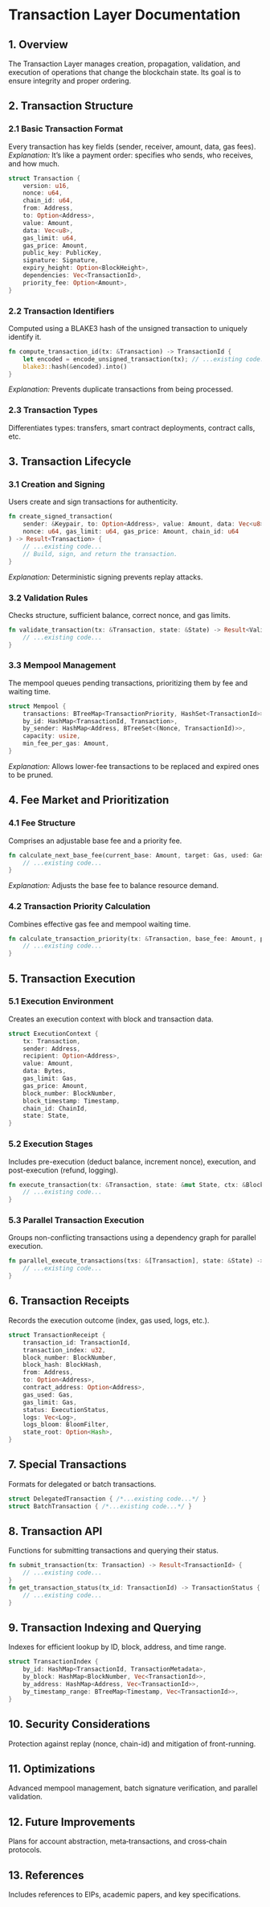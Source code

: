 # Transaction Layer Documentation

## 1. Overview
The Transaction Layer manages creation, propagation, validation, and execution of operations that change the blockchain state. Its goal is to ensure integrity and proper ordering.

## 2. Transaction Structure

### 2.1 Basic Transaction Format
Every transaction has key fields (sender, receiver, amount, data, gas fees).  
*Explanation:* It’s like a payment order: specifies who sends, who receives, and how much.
```rust
struct Transaction {
    version: u16,
    nonce: u64,
    chain_id: u64,
    from: Address,
    to: Option<Address>,
    value: Amount,
    data: Vec<u8>,
    gas_limit: u64,
    gas_price: Amount,
    public_key: PublicKey,
    signature: Signature,
    expiry_height: Option<BlockHeight>,
    dependencies: Vec<TransactionId>,
    priority_fee: Option<Amount>,
}
```

### 2.2 Transaction Identifiers
Computed using a BLAKE3 hash of the unsigned transaction to uniquely identify it.
```rust
fn compute_transaction_id(tx: &Transaction) -> TransactionId {
    let encoded = encode_unsigned_transaction(tx); // ...existing code...
    blake3::hash(&encoded).into()
}
```
*Explanation:* Prevents duplicate transactions from being processed.

### 2.3 Transaction Types
Differentiates types: transfers, smart contract deployments, contract calls, etc.

## 3. Transaction Lifecycle

### 3.1 Creation and Signing
Users create and sign transactions for authenticity.
```rust
fn create_signed_transaction(
    sender: &Keypair, to: Option<Address>, value: Amount, data: Vec<u8>,
    nonce: u64, gas_limit: u64, gas_price: Amount, chain_id: u64
) -> Result<Transaction> {
    // ...existing code...
    // Build, sign, and return the transaction.
}
```
*Explanation:* Deterministic signing prevents replay attacks.

### 3.2 Validation Rules
Checks structure, sufficient balance, correct nonce, and gas limits.
```rust
fn validate_transaction(tx: &Transaction, state: &State) -> Result<ValidationOutcome> {
    // ...existing code...
}
```

### 3.3 Mempool Management
The mempool queues pending transactions, prioritizing them by fee and waiting time.
```rust
struct Mempool {
    transactions: BTreeMap<TransactionPriority, HashSet<TransactionId>>,
    by_id: HashMap<TransactionId, Transaction>,
    by_sender: HashMap<Address, BTreeSet<(Nonce, TransactionId)>>,
    capacity: usize,
    min_fee_per_gas: Amount,
}
```
*Explanation:* Allows lower-fee transactions to be replaced and expired ones to be pruned.

## 4. Fee Market and Prioritization

### 4.1 Fee Structure
Comprises an adjustable base fee and a priority fee.
```rust
fn calculate_next_base_fee(current_base: Amount, target: Gas, used: Gas) -> Amount {
    // ...existing code...
}
```
*Explanation:* Adjusts the base fee to balance resource demand.

### 4.2 Transaction Priority Calculation
Combines effective gas fee and mempool waiting time.
```rust
fn calculate_transaction_priority(tx: &Transaction, base_fee: Amount, pool_time: Duration) -> TransactionPriority {
    // ...existing code...
}
```

## 5. Transaction Execution

### 5.1 Execution Environment
Creates an execution context with block and transaction data.
```rust
struct ExecutionContext {
    tx: Transaction,
    sender: Address,
    recipient: Option<Address>,
    value: Amount,
    data: Bytes,
    gas_limit: Gas,
    gas_price: Amount,
    block_number: BlockNumber,
    block_timestamp: Timestamp,
    chain_id: ChainId,
    state: State,
}
```

### 5.2 Execution Stages
Includes pre-execution (deduct balance, increment nonce), execution, and post-execution (refund, logging).
```rust
fn execute_transaction(tx: &Transaction, state: &mut State, ctx: &BlockContext) -> ExecutionResult {
    // ...existing code...
}
```

### 5.3 Parallel Transaction Execution
Groups non-conflicting transactions using a dependency graph for parallel execution.
```rust
fn parallel_execute_transactions(txs: &[Transaction], state: &State) -> Vec<ExecutionResult> {
    // ...existing code...
}
```

## 6. Transaction Receipts
Records the execution outcome (index, gas used, logs, etc.).
```rust
struct TransactionReceipt {
    transaction_id: TransactionId,
    transaction_index: u32,
    block_number: BlockNumber,
    block_hash: BlockHash,
    from: Address,
    to: Option<Address>,
    contract_address: Option<Address>,
    gas_used: Gas,
    gas_limit: Gas,
    status: ExecutionStatus,
    logs: Vec<Log>,
    logs_bloom: BloomFilter,
    state_root: Option<Hash>,
}
```

## 7. Special Transactions
Formats for delegated or batch transactions.
```rust
struct DelegatedTransaction { /*...existing code...*/ }
struct BatchTransaction { /*...existing code...*/ }
```

## 8. Transaction API
Functions for submitting transactions and querying their status.
```rust
fn submit_transaction(tx: Transaction) -> Result<TransactionId> {
    // ...existing code...
}
fn get_transaction_status(tx_id: TransactionId) -> TransactionStatus {
    // ...existing code...
}
```

## 9. Transaction Indexing and Querying
Indexes for efficient lookup by ID, block, address, and time range.
```rust
struct TransactionIndex {
    by_id: HashMap<TransactionId, TransactionMetadata>,
    by_block: HashMap<BlockNumber, Vec<TransactionId>>,
    by_address: HashMap<Address, Vec<TransactionId>>,
    by_timestamp_range: BTreeMap<Timestamp, Vec<TransactionId>>,
}
```

## 10. Security Considerations
Protection against replay (nonce, chain-id) and mitigation of front-running.

## 11. Optimizations
Advanced mempool management, batch signature verification, and parallel validation.

## 12. Future Improvements
Plans for account abstraction, meta‑transactions, and cross‑chain protocols.

## 13. References
Includes references to EIPs, academic papers, and key specifications.
